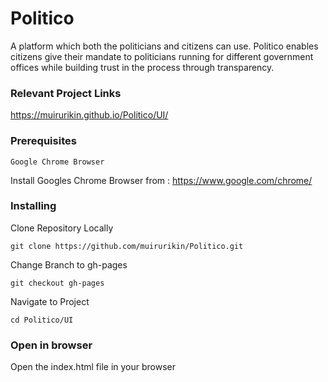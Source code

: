 # Politico

A platform which both the politicians and citizens can use. Politico enables citizens give their mandate to politicians running for different government offices while building trust in the process through transparency.

### Relevant Project Links
https://muirurikin.github.io/Politico/UI/


### Prerequisites

```
Google Chrome Browser
```
Install Googles Chrome Browser from : https://www.google.com/chrome/

### Installing

Clone Repository Locally

```
git clone https://github.com/muirurikin/Politico.git
```
Change Branch to gh-pages

```
git checkout gh-pages
```
Navigate to Project

```
cd Politico/UI
```

### Open in browser
Open the index.html file in your browser
